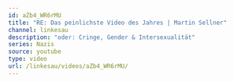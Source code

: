 ```yaml
---
id: aZb4_WR6rMU
title: "RE: Das peinlichste Video des Jahres | Martin Sellner"
channel: linkesau
description: "oder: Cringe, Gender & Intersexualität"
series: Nazis
source: youtube
type: video
url: /linkesau/videos/aZb4_WR6rMU/
---
```

